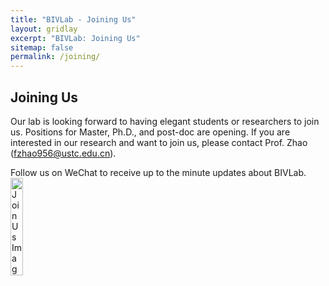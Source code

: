 ```yaml
---
title: "BIVLab - Joining Us"
layout: gridlay
excerpt: "BIVLab: Joining Us"
sitemap: false
permalink: /joining/
---
```


## Joining Us

Our lab is looking forward to having elegant students or researchers to join us.
Positions for Master, Ph.D., and post-doc are opening. If you are interested in our research and want to join us,
 please contact Prof. Zhao (fzhao956@ustc.edu.cn).

Follow us on WeChat to receive up to the minute updates about BIVLab.
<br>
  <img src="http://localhost:4000/images/qrcode.jpg" alt="Join Us Image" style="width:20%; height:auto;">